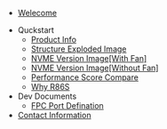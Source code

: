 * [Welecome](/en/README.md)

- Quckstart
    - [Product Info](/en/start/product_info.md)
    - [Structure Exploded Image](/en/start/product_image.md) 
    - [NVME Version Image[With Fan]](/en/start/nvme-with-fan.md)
    - [NVME Version Image[Without Fan]](/en/start/nvme-with-nofan.md)
    - [Performance Score Compare](/en/start/performance-compare.md)
    - [Why R86S](/en/start/why_r86s.md)
- Dev Documents
    - [FPC Port Defination](/en/dev/fpc_port_def.md)
- [Contact Information](/en/contact.md)